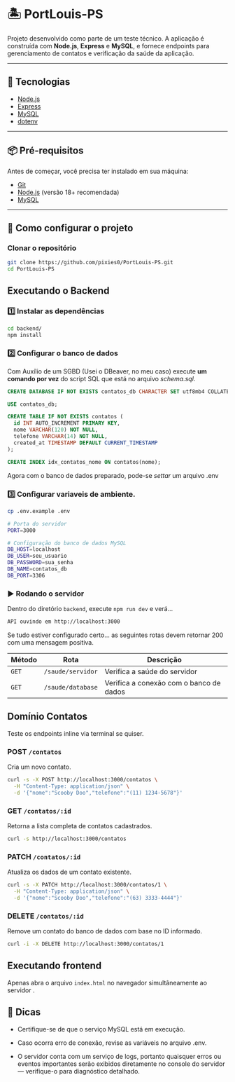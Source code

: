 # 🏝️ PortLouis-PS

Projeto desenvolvido como parte de um teste técnico. A aplicação é construída com **Node.js**, **Express** e **MySQL**, e fornece endpoints para gerenciamento de contatos e verificação da saúde da aplicação.

---

## 🚀 Tecnologias

- [Node.js](https://nodejs.org/)
- [Express](https://expressjs.com/)
- [MySQL](https://www.mysql.com/)
- [dotenv](https://www.npmjs.com/package/dotenv)

---

## 📦 Pré-requisitos

Antes de começar, você precisa ter instalado em sua máquina:

- [Git](https://git-scm.com/)
- [Node.js](https://nodejs.org/en/) (versão 18+ recomendada)
- [MySQL](https://dev.mysql.com/downloads/)

---

## 🧭 Como configurar o projeto

### Clonar o repositório
```bash
git clone https://github.com/pixies0/PortLouis-PS.git
cd PortLouis-PS
```

## Executando o Backend

### 1️⃣ Instalar as dependências
```bash
cd backend/
npm install
```

### 2️⃣ Configurar o banco de dados

Com Auxílio de um SGBD (Usei o DBeaver, no meu caso) execute **um comando por vez** do script SQL que está no arquivo *schema.sql*.

```SQL
CREATE DATABASE IF NOT EXISTS contatos_db CHARACTER SET utf8mb4 COLLATE utf8mb4_0900_ai_ci;

USE contatos_db;

CREATE TABLE IF NOT EXISTS contatos (
  id INT AUTO_INCREMENT PRIMARY KEY,
  nome VARCHAR(120) NOT NULL,
  telefone VARCHAR(14) NOT NULL,
  created_at TIMESTAMP DEFAULT CURRENT_TIMESTAMP
);

CREATE INDEX idx_contatos_nome ON contatos(nome);
```

Agora com o banco de dados preparado, pode-se *settar* um arquivo .env

### 3️⃣ Configurar variaveis de ambiente.

```bash
cp .env.example .env
```
```bash
# Porta do servidor
PORT=3000

# Configuração do banco de dados MySQL
DB_HOST=localhost
DB_USER=seu_usuario
DB_PASSWORD=sua_senha
DB_NAME=contatos_db
DB_PORT=3306
```
### ▶️ Rodando o servidor

Dentro do diretório ```backend```, execute ```npm run dev``` e verá...

```bash
API ouvindo em http://localhost:3000
```

Se tudo estiver configurado certo... as seguintes rotas devem retornar 200 com uma mensagem positiva.

| Método   | Rota            | Descrição                               |
| -------- | --------------- | --------------------------------------- |
| `GET`    | `/saude/servidor`       | Verifica a saúde do servidor            |
| `GET`    | `/saude/database`    | Verifica a conexão com o banco de dados |

## Domínio Contatos

Teste os endpoints inline via terminal se quiser.

### POST ```/contatos```

Cria um novo contato.

```bash
curl -s -X POST http://localhost:3000/contatos \
  -H "Content-Type: application/json" \
  -d '{"nome":"Scooby Doo","telefone":"(11) 1234-5678"}'
```

### GET ```/contatos/:id```

Retorna a lista completa de contatos cadastrados.


```bash
curl -s http://localhost:3000/contatos
```

### PATCH ```/contatos/:id```

Atualiza os dados de um contato existente.

```bash
curl -s -X PATCH http://localhost:3000/contatos/1 \
  -H "Content-Type: application/json" \
  -d '{"nome":"Scooby Doo","telefone":"(63) 3333-4444"}'
```

### DELETE ```/contatos/:id```

Remove um contato do banco de dados com base no ID informado.

```bash
curl -i -X DELETE http://localhost:3000/contatos/1  
```

## Executando frontend

Apenas abra o arquivo ```index.html``` no navegador simultâneamente ao servidor .

## 🧠 Dicas

* Certifique-se de que o serviço MySQL está em execução.

* Caso ocorra erro de conexão, revise as variáveis no arquivo .env.

* O servidor conta com um serviço de logs, portanto quaisquer erros ou eventos importantes serão exibidos diretamente no console do servidor — verifique-o para diagnóstico detalhado.
